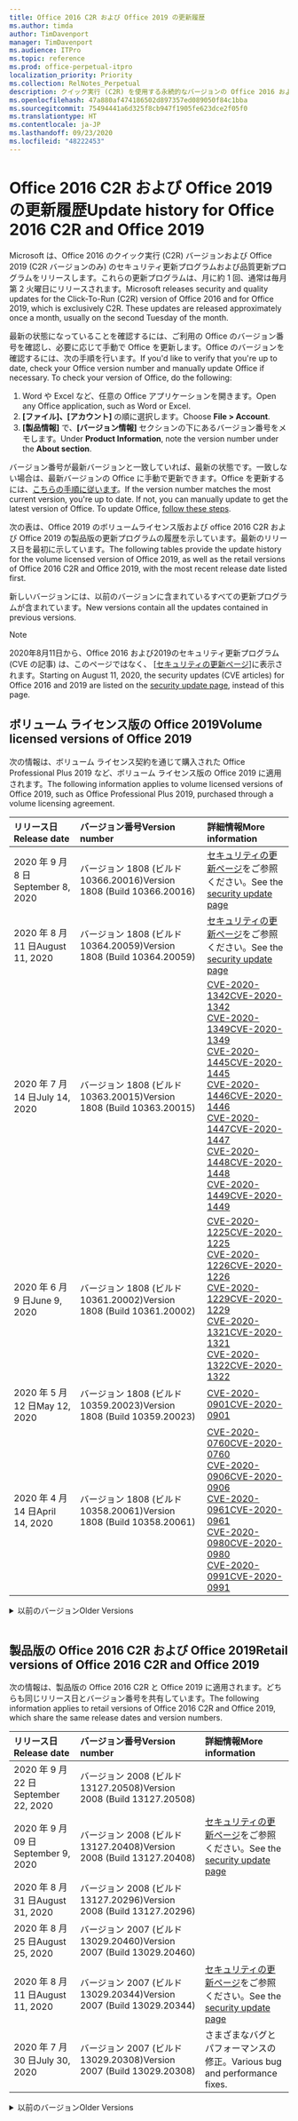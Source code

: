 ```yaml
---
title: Office 2016 C2R および Office 2019 の更新履歴
ms.author: timda
author: TimDavenport
manager: TimDavenport
ms.audience: ITPro
ms.topic: reference
ms.prod: office-perpetual-itpro
localization_priority: Priority
ms.collection: RelNotes_Perpetual
description: クイック実行 (C2R) を使用する永続的なバージョンの Office 2016 および 2019 の更新履歴を IT 技術者に提供します
ms.openlocfilehash: 47a880af474186502d897357ed089050f84c1bba
ms.sourcegitcommit: 75494441a6d325f8cb947f1905fe623dce2f05f0
ms.translationtype: HT
ms.contentlocale: ja-JP
ms.lasthandoff: 09/23/2020
ms.locfileid: "48222453"
---
```

# <a name="update-history-for-office-2016-c2r-and-office-2019"></a><span data-ttu-id="6aa54-103">Office 2016 C2R および Office 2019 の更新履歴</span><span class="sxs-lookup"><span data-stu-id="6aa54-103">Update history for Office 2016 C2R and Office 2019</span></span>

<span data-ttu-id="6aa54-p101">Microsoft は、Office 2016 のクイック実行 (C2R) バージョンおよび Office 2019 (C2R バージョンのみ) のセキュリティ更新プログラムおよび品質更新プログラムをリリースします。これらの更新プログラムは、月に約 1 回、通常は毎月第 2 火曜日にリリースされます。</span><span class="sxs-lookup"><span data-stu-id="6aa54-p101">Microsoft releases security and quality updates for the Click-To-Run (C2R) version of Office 2016 and for Office 2019, which is exclusively C2R. These updates are released approximately once a month, usually on the second Tuesday of the month.</span></span>

<span data-ttu-id="6aa54-p102">最新の状態になっていることを確認するには、ご利用の Office のバージョン番号を確認し、必要に応じて手動で Office を更新します。Office のバージョンを確認するには、次の手順を行います。</span><span class="sxs-lookup"><span data-stu-id="6aa54-p102">If you'd like to verify that you're up to date, check your Office version number and manually update Office if necessary. To check your version of Office, do the following:</span></span>

  1.    <span data-ttu-id="6aa54-108">Word や Excel など、任意の Office アプリケーションを開きます。</span><span class="sxs-lookup"><span data-stu-id="6aa54-108">Open any Office application, such as Word or Excel.</span></span>
  2.    <span data-ttu-id="6aa54-109">**[ファイル]、[アカウント]** の順に選択します。</span><span class="sxs-lookup"><span data-stu-id="6aa54-109">Choose **File > Account**.</span></span>
  3.    <span data-ttu-id="6aa54-110">**[製品情報]** で、**[バージョン情報]** セクションの下にあるバージョン番号をメモします。</span><span class="sxs-lookup"><span data-stu-id="6aa54-110">Under **Product Information**, note the version number under the **About section**.</span></span>

<span data-ttu-id="6aa54-p103">バージョン番号が最新バージョンと一致していれば、最新の状態です。一致しない場合は、最新バージョンの Office に手動で更新できます。Office を更新するには、[こちらの手順に従います](https://support.office.com/article/2ab296f3-7f03-43a2-8e50-46de917611c5)。</span><span class="sxs-lookup"><span data-stu-id="6aa54-p103">If the version number matches the most current version, you're up to date. If not, you can manually update to get the latest version of Office. To update Office, [follow these steps](https://support.office.com/article/2ab296f3-7f03-43a2-8e50-46de917611c5).</span></span>


<span data-ttu-id="6aa54-114">次の表は、Office 2019 のボリュームライセンス版および office 2016 C2R および Office 2019 の製品版の更新プログラムの履歴を示しています。最新のリリース日を最初に示しています。</span><span class="sxs-lookup"><span data-stu-id="6aa54-114">The following tables provide the update history for the volume licensed version of Office 2019, as well as the retail versions of Office 2016 C2R and Office 2019, with the most recent release date listed first.</span></span>

<span data-ttu-id="6aa54-115">新しいバージョンには、以前のバージョンに含まれているすべての更新プログラムが含まれています。</span><span class="sxs-lookup"><span data-stu-id="6aa54-115">New versions contain all the updates contained in previous versions.</span></span>


 > [!NOTE]
> <span data-ttu-id="6aa54-116">2020年8月11日から、Office 2016 および2019のセキュリティ更新プログラム (CVE の記事) は、このページではなく、 [[セキュリティの更新ページ](https://docs.microsoft.com/officeupdates/microsoft365-apps-security-updates)]に表示されます。</span><span class="sxs-lookup"><span data-stu-id="6aa54-116">Starting on August 11, 2020, the security updates (CVE articles) for Office 2016 and 2019 are listed on the [security update page](https://docs.microsoft.com/officeupdates/microsoft365-apps-security-updates), instead of this page.</span></span> 


## <a name="volume-licensed-versions-of-office-2019"></a><span data-ttu-id="6aa54-117">ボリューム ライセンス版の Office 2019</span><span class="sxs-lookup"><span data-stu-id="6aa54-117">Volume licensed versions of Office 2019</span></span>
<span data-ttu-id="6aa54-118">次の情報は、ボリューム ライセンス契約を通じて購入された Office Professional Plus 2019 など、ボリューム ライセンス版の Office 2019 に適用されます。</span><span class="sxs-lookup"><span data-stu-id="6aa54-118">The following information applies to volume licensed versions of Office 2019, such as Office Professional Plus 2019, purchased through a volume licensing agreement.</span></span>

[//]: # (VL テーブルを削除しない 開始)


|<span data-ttu-id="6aa54-120">**リリース日**</span><span class="sxs-lookup"><span data-stu-id="6aa54-120">**Release date**</span></span>|<span data-ttu-id="6aa54-121">**バージョン番号**</span><span class="sxs-lookup"><span data-stu-id="6aa54-121">**Version number**</span></span>|<span data-ttu-id="6aa54-122">**詳細情報**</span><span class="sxs-lookup"><span data-stu-id="6aa54-122">**More information**</span></span>|
|:-----|:-----|:-----|
|<span data-ttu-id="6aa54-123">2020 年 9 月 8 日</span><span class="sxs-lookup"><span data-stu-id="6aa54-123">September 8, 2020</span></span>|<span data-ttu-id="6aa54-124">バージョン 1808 (ビルド 10366.20016)</span><span class="sxs-lookup"><span data-stu-id="6aa54-124">Version 1808 (Build 10366.20016)</span></span>|<span data-ttu-id="6aa54-125">[セキュリティの更新ページ](https://docs.microsoft.com/officeupdates/microsoft365-apps-security-updates)をご参照ください。</span><span class="sxs-lookup"><span data-stu-id="6aa54-125">See the [security update page](https://docs.microsoft.com/officeupdates/microsoft365-apps-security-updates)</span></span> |
|<span data-ttu-id="6aa54-126">2020 年 8 月 11 日</span><span class="sxs-lookup"><span data-stu-id="6aa54-126">August 11, 2020</span></span>|<span data-ttu-id="6aa54-127">バージョン 1808 (ビルド 10364.20059)</span><span class="sxs-lookup"><span data-stu-id="6aa54-127">Version 1808 (Build 10364.20059)</span></span>|<span data-ttu-id="6aa54-128">[セキュリティの更新ページ](https://docs.microsoft.com/officeupdates/microsoft365-apps-security-updates)をご参照ください。</span><span class="sxs-lookup"><span data-stu-id="6aa54-128">See the [security update page](https://docs.microsoft.com/officeupdates/microsoft365-apps-security-updates)</span></span> |
|<span data-ttu-id="6aa54-129">2020 年 7 月 14 日</span><span class="sxs-lookup"><span data-stu-id="6aa54-129">July 14, 2020</span></span>   |<span data-ttu-id="6aa54-130">バージョン 1808 (ビルド 10363.20015)</span><span class="sxs-lookup"><span data-stu-id="6aa54-130">Version 1808 (Build 10363.20015)</span></span>  |[<span data-ttu-id="6aa54-131">CVE-2020-1342</span><span class="sxs-lookup"><span data-stu-id="6aa54-131">CVE-2020-1342</span></span>](https://portal.msrc.microsoft.com/ja-JP/security-guidance/advisory/CVE-2020-1342) <br/>[<span data-ttu-id="6aa54-132">CVE-2020-1349</span><span class="sxs-lookup"><span data-stu-id="6aa54-132">CVE-2020-1349</span></span>](https://portal.msrc.microsoft.com/ja-JP/security-guidance/advisory/CVE-2020-1349) <br/>[<span data-ttu-id="6aa54-133">CVE-2020-1445</span><span class="sxs-lookup"><span data-stu-id="6aa54-133">CVE-2020-1445</span></span>](https://portal.msrc.microsoft.com/ja-JP/security-guidance/advisory/CVE-2020-1445) <br/>[<span data-ttu-id="6aa54-134">CVE-2020-1446</span><span class="sxs-lookup"><span data-stu-id="6aa54-134">CVE-2020-1446</span></span>](https://portal.msrc.microsoft.com/ja-JP/security-guidance/advisory/CVE-2020-1446) <br/>[<span data-ttu-id="6aa54-135">CVE-2020-1447</span><span class="sxs-lookup"><span data-stu-id="6aa54-135">CVE-2020-1447</span></span>](https://portal.msrc.microsoft.com/ja-JP/security-guidance/advisory/CVE-2020-1447) <br/>[<span data-ttu-id="6aa54-136">CVE-2020-1448</span><span class="sxs-lookup"><span data-stu-id="6aa54-136">CVE-2020-1448</span></span>](https://portal.msrc.microsoft.com/ja-JP/security-guidance/advisory/CVE-2020-1448) <br/>[<span data-ttu-id="6aa54-137">CVE-2020-1449</span><span class="sxs-lookup"><span data-stu-id="6aa54-137">CVE-2020-1449</span></span>](https://portal.msrc.microsoft.com/ja-JP/security-guidance/advisory/CVE-2020-1449) <br/>|
|<span data-ttu-id="6aa54-138">2020 年 6 月 9 日</span><span class="sxs-lookup"><span data-stu-id="6aa54-138">June 9, 2020</span></span>   |<span data-ttu-id="6aa54-139">バージョン 1808 (ビルド 10361.20002)</span><span class="sxs-lookup"><span data-stu-id="6aa54-139">Version 1808 (Build 10361.20002)</span></span>  |[<span data-ttu-id="6aa54-140">CVE-2020-1225</span><span class="sxs-lookup"><span data-stu-id="6aa54-140">CVE-2020-1225</span></span>](https://portal.msrc.microsoft.com/ja-JP/security-guidance/advisory/CVE-2020-1225) <br/> [<span data-ttu-id="6aa54-141">CVE-2020-1226</span><span class="sxs-lookup"><span data-stu-id="6aa54-141">CVE-2020-1226</span></span>](https://portal.msrc.microsoft.com/ja-JP/security-guidance/advisory/CVE-2020-1226) <br/>[<span data-ttu-id="6aa54-142">CVE-2020-1229</span><span class="sxs-lookup"><span data-stu-id="6aa54-142">CVE-2020-1229</span></span>](https://portal.msrc.microsoft.com/ja-JP/security-guidance/advisory/CVE-2020-1229) <br/>[<span data-ttu-id="6aa54-143">CVE-2020-1321</span><span class="sxs-lookup"><span data-stu-id="6aa54-143">CVE-2020-1321</span></span>](https://portal.msrc.microsoft.com/ja-JP/security-guidance/advisory/CVE-2020-1321) <br/>[<span data-ttu-id="6aa54-144">CVE-2020-1322</span><span class="sxs-lookup"><span data-stu-id="6aa54-144">CVE-2020-1322</span></span>](https://portal.msrc.microsoft.com/ja-JP/security-guidance/advisory/CVE-2020-1322) <br/>|
|<span data-ttu-id="6aa54-145">2020 年 5 月 12 日</span><span class="sxs-lookup"><span data-stu-id="6aa54-145">May 12, 2020</span></span>   |<span data-ttu-id="6aa54-146">バージョン 1808 (ビルド 10359.20023)</span><span class="sxs-lookup"><span data-stu-id="6aa54-146">Version 1808 (Build 10359.20023)</span></span>  |[<span data-ttu-id="6aa54-147">CVE-2020-0901</span><span class="sxs-lookup"><span data-stu-id="6aa54-147">CVE-2020-0901</span></span>](https://portal.msrc.microsoft.com/ja-JP/security-guidance/advisory/CVE-2020-0901) <br/> |
|<span data-ttu-id="6aa54-148">2020 年 4 月 14 日</span><span class="sxs-lookup"><span data-stu-id="6aa54-148">April 14, 2020</span></span>   |<span data-ttu-id="6aa54-149">バージョン 1808 (ビルド 10358.20061)</span><span class="sxs-lookup"><span data-stu-id="6aa54-149">Version 1808 (Build 10358.20061)</span></span>  |[<span data-ttu-id="6aa54-150">CVE-2020-0760</span><span class="sxs-lookup"><span data-stu-id="6aa54-150">CVE-2020-0760</span></span>](https://portal.msrc.microsoft.com/ja-JP/security-guidance/advisory/CVE-2020-0760) <br/> [<span data-ttu-id="6aa54-151">CVE-2020-0906</span><span class="sxs-lookup"><span data-stu-id="6aa54-151">CVE-2020-0906</span></span>](https://portal.msrc.microsoft.com/ja-JP/security-guidance/advisory/CVE-2020-0906) <br/> [<span data-ttu-id="6aa54-152">CVE-2020-0961</span><span class="sxs-lookup"><span data-stu-id="6aa54-152">CVE-2020-0961</span></span>](https://portal.msrc.microsoft.com/ja-JP/security-guidance/advisory/CVE-2020-0961) <br/> [<span data-ttu-id="6aa54-153">CVE-2020-0980</span><span class="sxs-lookup"><span data-stu-id="6aa54-153">CVE-2020-0980</span></span>](https://portal.msrc.microsoft.com/ja-JP/security-guidance/advisory/CVE-2020-0980) <br/>[<span data-ttu-id="6aa54-154">CVE-2020-0991</span><span class="sxs-lookup"><span data-stu-id="6aa54-154">CVE-2020-0991</span></span>](https://portal.msrc.microsoft.com/ja-JP/security-guidance/advisory/CVE-2020-0991) <br/> |


[//]: # (VL テーブルを削除しない 終了)

<details>
<summary><span data-ttu-id="6aa54-156">以前のバージョン</span><span class="sxs-lookup"><span data-stu-id="6aa54-156">Older Versions</span></span></summary>
 

[//]: # (古い VL テーブルを削除しない 開始)


|<span data-ttu-id="6aa54-158">**リリース日**</span><span class="sxs-lookup"><span data-stu-id="6aa54-158">**Release date**</span></span>|<span data-ttu-id="6aa54-159">**バージョン番号**</span><span class="sxs-lookup"><span data-stu-id="6aa54-159">**Version number**</span></span>|<span data-ttu-id="6aa54-160">**詳細情報**</span><span class="sxs-lookup"><span data-stu-id="6aa54-160">**More information**</span></span>|
|:-----|:-----|:-----|
|<span data-ttu-id="6aa54-161">2020 年 3 月 10 日</span><span class="sxs-lookup"><span data-stu-id="6aa54-161">March 10, 2020</span></span>   |<span data-ttu-id="6aa54-162">バージョン 1808 (ビルド 10357.20081)</span><span class="sxs-lookup"><span data-stu-id="6aa54-162">Version 1808 (Build 10357.20081)</span></span>  |[<span data-ttu-id="6aa54-163">CVE-2020-0850</span><span class="sxs-lookup"><span data-stu-id="6aa54-163">CVE-2020-0850</span></span>](https://portal.msrc.microsoft.com/ja-JP/security-guidance/advisory/CVE-2020-0850) <br/> [<span data-ttu-id="6aa54-164">CVE-2020-0852</span><span class="sxs-lookup"><span data-stu-id="6aa54-164">CVE-2020-0852</span></span>](https://portal.msrc.microsoft.com/ja-JP/security-guidance/advisory/CVE-2020-0852) <br/> [<span data-ttu-id="6aa54-165">CVE-2020-0892</span><span class="sxs-lookup"><span data-stu-id="6aa54-165">CVE-2020-0892</span></span>](https://portal.msrc.microsoft.com/ja-JP/security-guidance/advisory/CVE-2020-0892) <br/>  |
|<span data-ttu-id="6aa54-166">2020 年 2 月 11 日</span><span class="sxs-lookup"><span data-stu-id="6aa54-166">February 11, 2020</span></span>   |<span data-ttu-id="6aa54-167">バージョン 1808 (ビルド 10356.20006)</span><span class="sxs-lookup"><span data-stu-id="6aa54-167">Version 1808 (Build 10356.20006)</span></span>  |[<span data-ttu-id="6aa54-168">CVE-2020-0696</span><span class="sxs-lookup"><span data-stu-id="6aa54-168">CVE-2020-0696</span></span>](https://portal.msrc.microsoft.com/ja-JP/security-guidance/advisory/CVE-2020-0696) <br/> [<span data-ttu-id="6aa54-169">CVE-2020-0759</span><span class="sxs-lookup"><span data-stu-id="6aa54-169">CVE-2020-0759</span></span>](https://portal.msrc.microsoft.com/ja-JP/security-guidance/advisory/CVE-2020-0759) <br/>  |


[//]: # (古い VL テーブルを削除しない 終了)

</details>


<br/>

## <a name="retail-versions-of-office-2016-c2r-and-office-2019"></a><span data-ttu-id="6aa54-171">製品版の Office 2016 C2R および Office 2019</span><span class="sxs-lookup"><span data-stu-id="6aa54-171">Retail versions of Office 2016 C2R and Office 2019</span></span>
<span data-ttu-id="6aa54-172">次の情報は、製品版の Office 2016 C2R と Office 2019 に適用されます。どちらも同じリリース日とバージョン番号を共有しています。</span><span class="sxs-lookup"><span data-stu-id="6aa54-172">The following information applies to retail versions of Office 2016 C2R and Office 2019, which share the same release dates and version numbers.</span></span>

[//]: # (リテール テーブルを削除しない 開始)


|<span data-ttu-id="6aa54-174">**リリース日**</span><span class="sxs-lookup"><span data-stu-id="6aa54-174">**Release date**</span></span>|<span data-ttu-id="6aa54-175">**バージョン番号**</span><span class="sxs-lookup"><span data-stu-id="6aa54-175">**Version number**</span></span>|<span data-ttu-id="6aa54-176">**詳細情報**</span><span class="sxs-lookup"><span data-stu-id="6aa54-176">**More information**</span></span>|
|:-----|:-----|:-----|
|<span data-ttu-id="6aa54-177">2020 年 9 月 22 日</span><span class="sxs-lookup"><span data-stu-id="6aa54-177">September 22, 2020</span></span>|<span data-ttu-id="6aa54-178">バージョン 2008 (ビルド 13127.20508)</span><span class="sxs-lookup"><span data-stu-id="6aa54-178">Version 2008 (Build 13127.20508)</span></span>| |
|<span data-ttu-id="6aa54-179">2020 年 9 月 09 日</span><span class="sxs-lookup"><span data-stu-id="6aa54-179">September 9, 2020</span></span>|<span data-ttu-id="6aa54-180">バージョン 2008 (ビルド13127.20408)</span><span class="sxs-lookup"><span data-stu-id="6aa54-180">Version 2008 (Build 13127.20408)</span></span>|<span data-ttu-id="6aa54-181">[セキュリティの更新ページ](https://docs.microsoft.com/officeupdates/microsoft365-apps-security-updates)をご参照ください。</span><span class="sxs-lookup"><span data-stu-id="6aa54-181">See the [security update page](https://docs.microsoft.com/officeupdates/microsoft365-apps-security-updates)</span></span> |
|<span data-ttu-id="6aa54-182">2020 年 8 月 31 日</span><span class="sxs-lookup"><span data-stu-id="6aa54-182">August 31, 2020</span></span>|<span data-ttu-id="6aa54-183">バージョン 2008 (ビルド 13127.20296)</span><span class="sxs-lookup"><span data-stu-id="6aa54-183">Version 2008 (Build 13127.20296)</span></span>| |
|<span data-ttu-id="6aa54-184">2020 年 8 月 25 日</span><span class="sxs-lookup"><span data-stu-id="6aa54-184">August 25, 2020</span></span>|<span data-ttu-id="6aa54-185">バージョン 2007 (ビルド 13029.20460)</span><span class="sxs-lookup"><span data-stu-id="6aa54-185">Version 2007 (Build 13029.20460)</span></span>| |
|<span data-ttu-id="6aa54-186">2020 年 8 月 11 日</span><span class="sxs-lookup"><span data-stu-id="6aa54-186">August 11, 2020</span></span>|<span data-ttu-id="6aa54-187">バージョン 2007 (ビルド 13029.20344)</span><span class="sxs-lookup"><span data-stu-id="6aa54-187">Version 2007 (Build 13029.20344)</span></span>|<span data-ttu-id="6aa54-188">[セキュリティの更新ページ](https://docs.microsoft.com/officeupdates/microsoft365-apps-security-updates)をご参照ください。</span><span class="sxs-lookup"><span data-stu-id="6aa54-188">See the [security update page](https://docs.microsoft.com/officeupdates/microsoft365-apps-security-updates)</span></span> |
|<span data-ttu-id="6aa54-189">2020 年 7 月 30 日</span><span class="sxs-lookup"><span data-stu-id="6aa54-189">July 30, 2020</span></span>|<span data-ttu-id="6aa54-190">バージョン 2007 (ビルド 13029.20308)</span><span class="sxs-lookup"><span data-stu-id="6aa54-190">Version 2007 (Build 13029.20308)</span></span>  |<span data-ttu-id="6aa54-191">さまざまなバグとパフォーマンスの修正。</span><span class="sxs-lookup"><span data-stu-id="6aa54-191">Various bug and performance fixes.</span></span>  <br/>  |


[//]: # (リテール テーブルを削除しない 終了)

<details>
<summary><span data-ttu-id="6aa54-193">以前のバージョン</span><span class="sxs-lookup"><span data-stu-id="6aa54-193">Older Versions</span></span></summary>
 

[//]: # (古いリテール テーブルを削除しない 開始)


|<span data-ttu-id="6aa54-195">**リリース日**</span><span class="sxs-lookup"><span data-stu-id="6aa54-195">**Release date**</span></span>|<span data-ttu-id="6aa54-196">**バージョン番号**</span><span class="sxs-lookup"><span data-stu-id="6aa54-196">**Version number**</span></span>|<span data-ttu-id="6aa54-197">**詳細情報**</span><span class="sxs-lookup"><span data-stu-id="6aa54-197">**More information**</span></span>|
|:-----|:-----|:-----|
|<span data-ttu-id="6aa54-198">2020 年 7 月 28 日</span><span class="sxs-lookup"><span data-stu-id="6aa54-198">July 28, 2020</span></span>|<span data-ttu-id="6aa54-199">バージョン 2006 (ビルド 13001.20498)</span><span class="sxs-lookup"><span data-stu-id="6aa54-199">Version 2006 (Build 13001.20498)</span></span>  |<span data-ttu-id="6aa54-200">さまざまなバグとパフォーマンスの修正。</span><span class="sxs-lookup"><span data-stu-id="6aa54-200">Various bug and performance fixes.</span></span>  <br/>  |
|<span data-ttu-id="6aa54-201">2020 年 7 月 14 日</span><span class="sxs-lookup"><span data-stu-id="6aa54-201">July 14, 2020</span></span>|<span data-ttu-id="6aa54-202">バージョン 2006 (ビルド 13001.20384)</span><span class="sxs-lookup"><span data-stu-id="6aa54-202">Version 2006 (Build 13001.20384)</span></span>  |[<span data-ttu-id="6aa54-203">CVE-2020-1342</span><span class="sxs-lookup"><span data-stu-id="6aa54-203">CVE-2020-1342</span></span>](https://portal.msrc.microsoft.com/ja-JP/security-guidance/advisory/CVE-2020-1342) <br/>[<span data-ttu-id="6aa54-204">CVE-2020-1349</span><span class="sxs-lookup"><span data-stu-id="6aa54-204">CVE-2020-1349</span></span>](https://portal.msrc.microsoft.com/ja-JP/security-guidance/advisory/CVE-2020-1349) <br/>[<span data-ttu-id="6aa54-205">CVE-2020-1445</span><span class="sxs-lookup"><span data-stu-id="6aa54-205">CVE-2020-1445</span></span>](https://portal.msrc.microsoft.com/ja-JP/security-guidance/advisory/CVE-2020-1445) <br/>[<span data-ttu-id="6aa54-206">CVE-2020-1446</span><span class="sxs-lookup"><span data-stu-id="6aa54-206">CVE-2020-1446</span></span>](https://portal.msrc.microsoft.com/ja-JP/security-guidance/advisory/CVE-2020-1446) <br/>[<span data-ttu-id="6aa54-207">CVE-2020-1447</span><span class="sxs-lookup"><span data-stu-id="6aa54-207">CVE-2020-1447</span></span>](https://portal.msrc.microsoft.com/ja-JP/security-guidance/advisory/CVE-2020-1447) <br/>[<span data-ttu-id="6aa54-208">CVE-2020-1449</span><span class="sxs-lookup"><span data-stu-id="6aa54-208">CVE-2020-1449</span></span>](https://portal.msrc.microsoft.com/ja-JP/security-guidance/advisory/CVE-2020-1449) <br/>[<span data-ttu-id="6aa54-209">CVE-2020-1458</span><span class="sxs-lookup"><span data-stu-id="6aa54-209">CVE-2020-1458</span></span>](https://portal.msrc.microsoft.com/ja-JP/security-guidance/advisory/CVE-2020-1458) <br/>|
|<span data-ttu-id="6aa54-210">2020 年 6 月 30 日</span><span class="sxs-lookup"><span data-stu-id="6aa54-210">June 30, 2020</span></span>|<span data-ttu-id="6aa54-211">バージョン 2006 (ビルド 13001.20266)</span><span class="sxs-lookup"><span data-stu-id="6aa54-211">Version 2006 (Build 13001.20266)</span></span>  |<span data-ttu-id="6aa54-212">さまざまなバグとパフォーマンスの修正。</span><span class="sxs-lookup"><span data-stu-id="6aa54-212">Various bug and performance fixes.</span></span>  <br/>  |
|<span data-ttu-id="6aa54-213">2020 年 6 月 24 日</span><span class="sxs-lookup"><span data-stu-id="6aa54-213">June 24, 2020</span></span>|<span data-ttu-id="6aa54-214">バージョン 2005 (ビルド 12827.20470)</span><span class="sxs-lookup"><span data-stu-id="6aa54-214">Version 2005 (Build 12827.20470)</span></span>  |<span data-ttu-id="6aa54-215">さまざまなバグとパフォーマンスの修正。</span><span class="sxs-lookup"><span data-stu-id="6aa54-215">Various bug and performance fixes.</span></span>  <br/>  |
|<span data-ttu-id="6aa54-216">2020 年 6 月 9 日</span><span class="sxs-lookup"><span data-stu-id="6aa54-216">June 9, 2020</span></span>|<span data-ttu-id="6aa54-217">バージョン 2005 (ビルド 12827.20336)</span><span class="sxs-lookup"><span data-stu-id="6aa54-217">Version 2005 (Build 12827.20336)</span></span>  |[<span data-ttu-id="6aa54-218">CVE-2020-1225</span><span class="sxs-lookup"><span data-stu-id="6aa54-218">CVE-2020-1225</span></span>](https://portal.msrc.microsoft.com/ja-JP/security-guidance/advisory/CVE-2020-1225)  <br/> [<span data-ttu-id="6aa54-219">CVE-2020-1226</span><span class="sxs-lookup"><span data-stu-id="6aa54-219">CVE-2020-1226</span></span>](https://portal.msrc.microsoft.com/ja-JP/security-guidance/advisory/CVE-2020-1226)  <br/> [<span data-ttu-id="6aa54-220">CVE-2020-1229</span><span class="sxs-lookup"><span data-stu-id="6aa54-220">CVE-2020-1229</span></span>](https://portal.msrc.microsoft.com/ja-JP/security-guidance/advisory/CVE-2020-1229)  <br/> [<span data-ttu-id="6aa54-221">CVE-2020-1321</span><span class="sxs-lookup"><span data-stu-id="6aa54-221">CVE-2020-1321</span></span>](https://portal.msrc.microsoft.com/ja-JP/security-guidance/advisory/CVE-2020-1321)  <br/> [<span data-ttu-id="6aa54-222">CVE-2020-1322</span><span class="sxs-lookup"><span data-stu-id="6aa54-222">CVE-2020-1322</span></span>](https://portal.msrc.microsoft.com/ja-JP/security-guidance/advisory/CVE-2020-1322)  <br/>|
|<span data-ttu-id="6aa54-223">2020 年 6 月 2 日</span><span class="sxs-lookup"><span data-stu-id="6aa54-223">June 2, 2020</span></span>|<span data-ttu-id="6aa54-224">バージョン 2005 (ビルド 12827.20268)</span><span class="sxs-lookup"><span data-stu-id="6aa54-224">Version 2005 (Build 12827.20268)</span></span>  |<span data-ttu-id="6aa54-225">さまざまなバグとパフォーマンスの修正。</span><span class="sxs-lookup"><span data-stu-id="6aa54-225">Various bug and performance fixes.</span></span>  <br/>  |
|<span data-ttu-id="6aa54-226">2020 年 5 月21日</span><span class="sxs-lookup"><span data-stu-id="6aa54-226">May 21, 2020</span></span>|<span data-ttu-id="6aa54-227">バージョン 2004 (ビルド12730.20352)</span><span class="sxs-lookup"><span data-stu-id="6aa54-227">Version 2004 (Build 12730.20352)</span></span>  |<span data-ttu-id="6aa54-228">さまざまなバグとパフォーマンスの修正。</span><span class="sxs-lookup"><span data-stu-id="6aa54-228">Various bug and performance fixes.</span></span>  <br/>  |
|<span data-ttu-id="6aa54-229">2020 年 5 月 12 日</span><span class="sxs-lookup"><span data-stu-id="6aa54-229">May 12, 2020</span></span>|<span data-ttu-id="6aa54-230">バージョン 2004 (ビルド 12730.20270)</span><span class="sxs-lookup"><span data-stu-id="6aa54-230">Version 2004 (Build 12730.20270)</span></span>  |[<span data-ttu-id="6aa54-231">CVE-2020-0901</span><span class="sxs-lookup"><span data-stu-id="6aa54-231">CVE-2020-0901</span></span>](https://portal.msrc.microsoft.com/ja-JP/security-guidance/advisory/CVE-2020-0901)  <br/>  |
|<span data-ttu-id="6aa54-232">2020 年 5 月 4 日</span><span class="sxs-lookup"><span data-stu-id="6aa54-232">May 4, 2020</span></span>|<span data-ttu-id="6aa54-233">バージョン 2004 (ビルド 12730.20250)</span><span class="sxs-lookup"><span data-stu-id="6aa54-233">Version 2004 (Build 12730.20250)</span></span>  |[<span data-ttu-id="6aa54-234">リンク</span><span class="sxs-lookup"><span data-stu-id="6aa54-234">Link</span></span>](https://support.microsoft.com/office/excel-word-powerpoint-file-becomes-corrupt-when-opening-a-file-that-contains-a-vba-project-or-after-enabling-a-macro-in-an-open-file-ad6ee6ca-db23-4614-a403-282821eb99f6?ui=en-us&rs=en-us&ad=us)<br/>  |
|<span data-ttu-id="6aa54-235">2020 年 4 月 29 日</span><span class="sxs-lookup"><span data-stu-id="6aa54-235">April 29, 2020</span></span>|<span data-ttu-id="6aa54-236">バージョン 2004 (ビルド 12730.20236)</span><span class="sxs-lookup"><span data-stu-id="6aa54-236">Version 2004 (Build 12730.20236)</span></span>  |<span data-ttu-id="6aa54-237">さまざまなバグとパフォーマンスの修正。</span><span class="sxs-lookup"><span data-stu-id="6aa54-237">Various bug and performance fixes.</span></span> <br/>  |
|<span data-ttu-id="6aa54-238">2020 年 4 月 15 日</span><span class="sxs-lookup"><span data-stu-id="6aa54-238">April 15, 2020</span></span>|<span data-ttu-id="6aa54-239">バージョン 2003 (ビルド 12624.20466)</span><span class="sxs-lookup"><span data-stu-id="6aa54-239">Version 2003 (Build 12624.20466)</span></span>  |<span data-ttu-id="6aa54-240">さまざまなバグとパフォーマンスの修正。</span><span class="sxs-lookup"><span data-stu-id="6aa54-240">Various bug and performance fixes.</span></span> <br/>  |
|<span data-ttu-id="6aa54-241">2020 年 4 月 14 日</span><span class="sxs-lookup"><span data-stu-id="6aa54-241">April 14, 2020</span></span>|<span data-ttu-id="6aa54-242">バージョン 2003 (ビルド 12624.20442)</span><span class="sxs-lookup"><span data-stu-id="6aa54-242">Version 2003 (Build 12624.20442)</span></span>  |[<span data-ttu-id="6aa54-243">CVE-2020-0760</span><span class="sxs-lookup"><span data-stu-id="6aa54-243">CVE-2020-0760</span></span>](https://portal.msrc.microsoft.com/ja-JP/security-guidance/advisory/CVE-2020-0760) <br/> [<span data-ttu-id="6aa54-244">CVE-2020-0906</span><span class="sxs-lookup"><span data-stu-id="6aa54-244">CVE-2020-0906</span></span>](https://portal.msrc.microsoft.com/ja-JP/security-guidance/advisory/CVE-2020-0906) <br/> [<span data-ttu-id="6aa54-245">CVE-2020-0961</span><span class="sxs-lookup"><span data-stu-id="6aa54-245">CVE-2020-0961</span></span>](https://portal.msrc.microsoft.com/ja-JP/security-guidance/advisory/CVE-2020-0961) <br/> [<span data-ttu-id="6aa54-246">CVE-2020-0979</span><span class="sxs-lookup"><span data-stu-id="6aa54-246">CVE-2020-0979</span></span>](https://portal.msrc.microsoft.com/ja-JP/security-guidance/advisory/CVE-2020-0979) <br/> [<span data-ttu-id="6aa54-247">CVE-2020-0980</span><span class="sxs-lookup"><span data-stu-id="6aa54-247">CVE-2020-0980</span></span>](https://portal.msrc.microsoft.com/ja-JP/security-guidance/advisory/CVE-2020-0980) <br/>[<span data-ttu-id="6aa54-248">CVE-2020-0991</span><span class="sxs-lookup"><span data-stu-id="6aa54-248">CVE-2020-0991</span></span>](https://portal.msrc.microsoft.com/ja-JP/security-guidance/advisory/CVE-2020-0991) <br/> |
|<span data-ttu-id="6aa54-249">2020 年 3 月 31 日</span><span class="sxs-lookup"><span data-stu-id="6aa54-249">March 31, 2020</span></span>|<span data-ttu-id="6aa54-250">バージョン 2003 (ビルド 12624.20382)</span><span class="sxs-lookup"><span data-stu-id="6aa54-250">Version 2003 (Build 12624.20382)</span></span>  |<span data-ttu-id="6aa54-251">さまざまなバグとパフォーマンスの修正。</span><span class="sxs-lookup"><span data-stu-id="6aa54-251">Various bug and performance fixes.</span></span> <br/>  |
|<span data-ttu-id="6aa54-252">2020 年 3 月 25 日</span><span class="sxs-lookup"><span data-stu-id="6aa54-252">March 25, 2020</span></span>|<span data-ttu-id="6aa54-253">バージョン 2003 (ビルド 12624.20320)</span><span class="sxs-lookup"><span data-stu-id="6aa54-253">Version 2003 (Build 12624.20320)</span></span>  |<span data-ttu-id="6aa54-254">さまざまなバグとパフォーマンスの修正。</span><span class="sxs-lookup"><span data-stu-id="6aa54-254">Various bug and performance fixes.</span></span> <br/>  |
|<span data-ttu-id="6aa54-255">2020 年 3 月 10 日</span><span class="sxs-lookup"><span data-stu-id="6aa54-255">March 10, 2020</span></span>|<span data-ttu-id="6aa54-256">バージョン 2002 (ビルド 12527.20278)</span><span class="sxs-lookup"><span data-stu-id="6aa54-256">Version 2002 (Build 12527.20278)</span></span>  |[<span data-ttu-id="6aa54-257">CVE-2020-0850</span><span class="sxs-lookup"><span data-stu-id="6aa54-257">CVE-2020-0850</span></span>](https://portal.msrc.microsoft.com/ja-JP/security-guidance/advisory/CVE-2020-0850) <br/> [<span data-ttu-id="6aa54-258">CVE-2020-0851</span><span class="sxs-lookup"><span data-stu-id="6aa54-258">CVE-2020-0851</span></span>](https://portal.msrc.microsoft.com/ja-JP/security-guidance/advisory/CVE-2020-0851) <br/> [<span data-ttu-id="6aa54-259">CVE-2020-0855</span><span class="sxs-lookup"><span data-stu-id="6aa54-259">CVE-2020-0855</span></span>](https://portal.msrc.microsoft.com/ja-JP/security-guidance/advisory/CVE-2020-0855) <br/> [<span data-ttu-id="6aa54-260">CVE-2020-0892</span><span class="sxs-lookup"><span data-stu-id="6aa54-260">CVE-2020-0892</span></span>](https://portal.msrc.microsoft.com/ja-JP/security-guidance/advisory/CVE-2020-0892) <br/>  |
|<span data-ttu-id="6aa54-261">2020 年 3 月 1 日</span><span class="sxs-lookup"><span data-stu-id="6aa54-261">March 1, 2020</span></span>   |<span data-ttu-id="6aa54-262">バージョン 2002 (ビルド 12527.20242)</span><span class="sxs-lookup"><span data-stu-id="6aa54-262">Version 2002 (Build 12527.20242)</span></span>  |<span data-ttu-id="6aa54-263">サードパーティ製アプリケーションが Outlook からメールを送信できない原因となった問題に対処します。</span><span class="sxs-lookup"><span data-stu-id="6aa54-263">Addresses an issue that caused third party applications to be unable to send email from Outlook.</span></span> <br/>  |


[//]: # (古いリテール テーブルを削除しない 終了)


</details>






